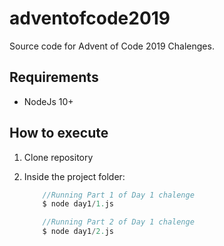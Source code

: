 # adventofcode2019

Source code for Advent of Code 2019 Chalenges.

## Requirements

* NodeJs 10+

## How to execute

1. Clone repository

1. Inside the project folder:

    ```javascript
        //Running Part 1 of Day 1 chalenge
        $ node day1/1.js

        //Running Part 2 of Day 1 chalenge
        $ node day1/2.js
    ```
